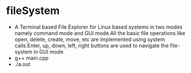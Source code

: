 # fileSystem
* A Terminal based File Explorer for Linux based systems in two modes namely command mode and GUI mode.All the basic file
operations like open, delete, create, move, etc are implemented using system calls.Enter, up, down, left, right buttons are used
to navigate the file-system in GUI mode
* g++ main.cpp
* ./a.out
